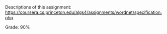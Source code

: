 Descriptions of this assignment:
https://coursera.cs.princeton.edu/algs4/assignments/wordnet/specification.php

Grade: 90%
